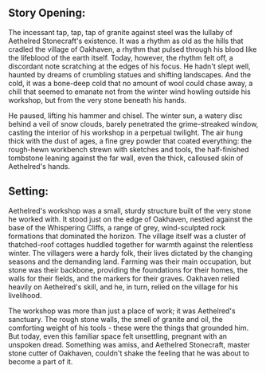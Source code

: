 ## Story Opening:

The incessant tap, tap, tap of granite against steel was the lullaby of Aethelred Stonecraft's existence. It was a rhythm as old as the hills that cradled the village of Oakhaven, a rhythm that pulsed through his blood like the lifeblood of the earth itself. Today, however, the rhythm felt off, a discordant note scratching at the edges of his focus. He hadn't slept well, haunted by dreams of crumbling statues and shifting landscapes. And the cold, it was a bone-deep cold that no amount of wool could chase away, a chill that seemed to emanate not from the winter wind howling outside his workshop, but from the very stone beneath his hands.

He paused, lifting his hammer and chisel. The winter sun, a watery disc behind a veil of snow clouds, barely penetrated the grime-streaked window, casting the interior of his workshop in a perpetual twilight. The air hung thick with the dust of ages, a fine grey powder that coated everything: the rough-hewn workbench strewn with sketches and tools, the half-finished tombstone leaning against the far wall, even the thick, calloused skin of Aethelred's hands.

## Setting:

Aethelred's workshop was a small, sturdy structure built of the very stone he worked with. It stood just on the edge of Oakhaven, nestled against the base of the Whispering Cliffs, a range of grey, wind-sculpted rock formations that dominated the horizon. The village itself was a cluster of thatched-roof cottages huddled together for warmth against the relentless winter. The villagers were a hardy folk, their lives dictated by the changing seasons and the demanding land. Farming was their main occupation, but stone was their backbone, providing the foundations for their homes, the walls for their fields, and the markers for their graves. Oakhaven relied heavily on Aethelred's skill, and he, in turn, relied on the village for his livelihood.

The workshop was more than just a place of work; it was Aethelred's sanctuary. The rough stone walls, the smell of granite and oil, the comforting weight of his tools - these were the things that grounded him. But today, even this familiar space felt unsettling, pregnant with an unspoken dread. Something was amiss, and Aethelred Stonecraft, master stone cutter of Oakhaven, couldn't shake the feeling that he was about to become a part of it.
